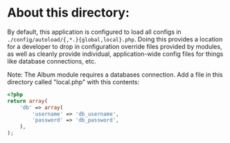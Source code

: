 About this directory:
=====================

By default, this application is configured to load all configs in
`./config/autoload/{,*.}{global,local}.php`. Doing this provides a
location for a developer to drop in configuration override files provided by
modules, as well as cleanly provide individual, application-wide config files
for things like database connections, etc.

Note: The Album module requires a databases connection. Add a file in this directory called "local.php" with this contents:

```php
<?php
return array(
    'db' => array(
        'username' => 'db_username',
        'password' => 'db_password',
    ),
);
```
